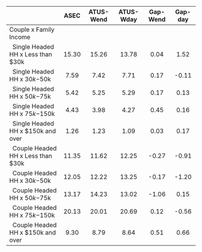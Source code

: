 
|                      |         ASEC |    ATUS-Wend |    ATUS-Wday |     Gap-Wend |      Gap-day |
| -------------------- | :----------: | :----------: | :----------: | :----------: | :----------: |
| Couple x Family Income |              |              |              |              |              |
| &nbsp;&nbsp;Single Headed HH x Less than $30k |        15.30 |        15.26 |        13.78 |         0.04 |         1.52 |
| &nbsp;&nbsp;Single Headed HH x $30k-$50k |         7.59 |         7.42 |         7.71 |         0.17 |        -0.11 |
| &nbsp;&nbsp;Single Headed HH x $50k-$75k |         5.42 |         5.25 |         5.29 |         0.17 |         0.13 |
| &nbsp;&nbsp;Single Headed HH x $75k-$150k |         4.43 |         3.98 |         4.27 |         0.45 |         0.16 |
| &nbsp;&nbsp;Single Headed HH x $150k and over |         1.26 |         1.23 |         1.09 |         0.03 |         0.17 |
| &nbsp;&nbsp;Couple Headed HH x Less than $30k |        11.35 |        11.62 |        12.25 |        -0.27 |        -0.91 |
| &nbsp;&nbsp;Couple Headed HH x $30k-$50k |        12.05 |        12.22 |        13.25 |        -0.17 |        -1.20 |
| &nbsp;&nbsp;Couple Headed HH x $50k-$75k |        13.17 |        14.23 |        13.02 |        -1.06 |         0.15 |
| &nbsp;&nbsp;Couple Headed HH x $75k-$150k |        20.13 |        20.01 |        20.69 |         0.12 |        -0.56 |
| &nbsp;&nbsp;Couple Headed HH x $150k and over |         9.30 |         8.79 |         8.64 |         0.51 |         0.66 |

